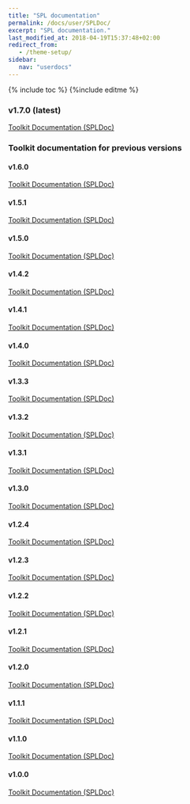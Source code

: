 ```yaml
---
title: "SPL documentation"
permalink: /docs/user/SPLDoc/
excerpt: "SPL documentation."
last_modified_at: 2018-04-19T15:37:48+02:00
redirect_from:
   - /theme-setup/
sidebar:
   nav: "userdocs"
---
```

{% include toc %}
{%include editme %}

### v1.7.0 (latest)

[Toolkit Documentation (SPLDoc)](/streamsx.messagehub/doc/spldoc/html/)


### Toolkit documentation for previous versions

#### v1.6.0

[Toolkit Documentation (SPLDoc)](/streamsx.messagehub/doc/v1.6.0/spldoc/html/)

#### v1.5.1

[Toolkit Documentation (SPLDoc)](/streamsx.messagehub/doc/v1.5.1/spldoc/html/)

#### v1.5.0

[Toolkit Documentation (SPLDoc)](/streamsx.messagehub/doc/v1.5.0/spldoc/html/)

#### v1.4.2

[Toolkit Documentation (SPLDoc)](/streamsx.messagehub/doc/v1.4.2/spldoc/html/)

#### v1.4.1

[Toolkit Documentation (SPLDoc)](/streamsx.messagehub/doc/v1.4.1/spldoc/html/)

#### v1.4.0

[Toolkit Documentation (SPLDoc)](/streamsx.messagehub/doc/v1.4.0/spldoc/html/)

#### v1.3.3

[Toolkit Documentation (SPLDoc)](/streamsx.messagehub/doc/v1.3.3/spldoc/html/)

#### v1.3.2

[Toolkit Documentation (SPLDoc)](/streamsx.messagehub/doc/v1.3.2/spldoc/html/)

#### v1.3.1

[Toolkit Documentation (SPLDoc)](/streamsx.messagehub/doc/v1.3.1/spldoc/html/)

#### v1.3.0

[Toolkit Documentation (SPLDoc)](/streamsx.messagehub/doc/v1.3.0/spldoc/html/)

#### v1.2.4

[Toolkit Documentation (SPLDoc)](/streamsx.messagehub/doc/v1.2.4/spldoc/html/)

#### v1.2.3

[Toolkit Documentation (SPLDoc)](/streamsx.messagehub/doc/v1.2.3/spldoc/html/)

#### v1.2.2

[Toolkit Documentation (SPLDoc)](/streamsx.messagehub/doc/v1.2.2/spldoc/html/)

#### v1.2.1

[Toolkit Documentation (SPLDoc)](/streamsx.messagehub/doc/v1.2.1/spldoc/html/)

#### v1.2.0

[Toolkit Documentation (SPLDoc)](/streamsx.messagehub/doc/v1.2.0/spldoc/html/)

#### v1.1.1

[Toolkit Documentation (SPLDoc)](/streamsx.messagehub/doc/v1.1.1/spldoc/html/)

#### v1.1.0

[Toolkit Documentation (SPLDoc)](/streamsx.messagehub/doc/v1.1.0/spldoc/html/)

#### v1.0.0

[Toolkit Documentation (SPLDoc)](/streamsx.messagehub/doc/v1.0.0/spldoc/html/)

